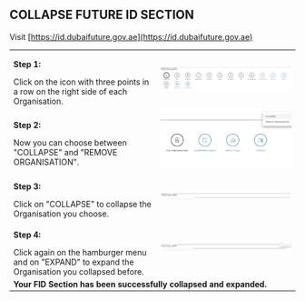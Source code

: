 ## COLLAPSE FUTURE ID SECTION  <br>

Visit [https://id.dubaifuture.gov.ae](https://id.dubaifuture.gov.ae)

<table>
  <thead>
  </thead>
  <tbody>
    <tr>
    <td style="text-align: left"><p><b>Step 1:</b></p>Click on the icon with three points in a row on the right side of each Organisation.</td>
    <td style="text-align: center"><img src="collapse01.JPG" alt="Collapse 1"></td>
    </tr>
    <tr>
    <td style="text-align: left"><p><b>Step 2:</b></p>Now you can choose between "COLLAPSE" and "REMOVE ORGANISATION".</td>
    <td style="text-align: center"><img src="collapse02.jpg" alt="Collapse 2"></td>
    </tr>
    <tr>
    <td style="text-align: left"><p><b>Step 3:</b></p>Click on "COLLAPSE" to collapse the Organisation you choose.</td>
    <td style="text-align: center"><img src="collapse03.JPG" alt="Collapse 3"></td>
    </tr>
    <tr>
    <td style="text-align: left"><p><b>Step 4:</b></p>Click again on the hamburger menu and on "EXPAND" to expand the Organisation you collapsed before.</td>
    <td style="text-align: center"><img src="fidexpand.JPG" alt="Collapse 3"></td>
    </tr>
    <tr>
      <tr><td colspan="3"><b>Your FID Section has been successfully collapsed and expanded.</b></td>
    </tr>
    </tbody>
</table>
